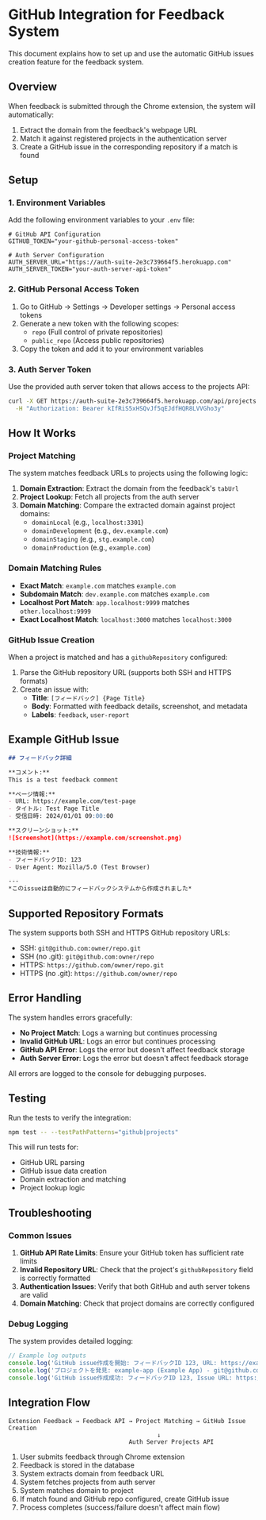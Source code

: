 # GitHub Integration for Feedback System

This document explains how to set up and use the automatic GitHub issues creation feature for the feedback system.

## Overview

When feedback is submitted through the Chrome extension, the system will automatically:

1. Extract the domain from the feedback's webpage URL
2. Match it against registered projects in the authentication server
3. Create a GitHub issue in the corresponding repository if a match is found

## Setup

### 1. Environment Variables

Add the following environment variables to your `.env` file:

```env
# GitHub API Configuration
GITHUB_TOKEN="your-github-personal-access-token"

# Auth Server Configuration
AUTH_SERVER_URL="https://auth-suite-2e3c739664f5.herokuapp.com"
AUTH_SERVER_TOKEN="your-auth-server-api-token"
```

### 2. GitHub Personal Access Token

1. Go to GitHub → Settings → Developer settings → Personal access tokens
2. Generate a new token with the following scopes:
   - `repo` (Full control of private repositories)
   - `public_repo` (Access public repositories)
3. Copy the token and add it to your environment variables

### 3. Auth Server Token

Use the provided auth server token that allows access to the projects API:

```bash
curl -X GET https://auth-suite-2e3c739664f5.herokuapp.com/api/projects \
  -H "Authorization: Bearer kIfRiS5xHSQvJf5qEJdfHQR8LVVGho3y"
```

## How It Works

### Project Matching

The system matches feedback URLs to projects using the following logic:

1. **Domain Extraction**: Extract the domain from the feedback's `tabUrl`
2. **Project Lookup**: Fetch all projects from the auth server
3. **Domain Matching**: Compare the extracted domain against project domains:
   - `domainLocal` (e.g., `localhost:3301`)
   - `domainDevelopment` (e.g., `dev.example.com`)
   - `domainStaging` (e.g., `stg.example.com`)
   - `domainProduction` (e.g., `example.com`)

### Domain Matching Rules

- **Exact Match**: `example.com` matches `example.com`
- **Subdomain Match**: `dev.example.com` matches `example.com`
- **Localhost Port Match**: `app.localhost:9999` matches `other.localhost:9999`
- **Exact Localhost Match**: `localhost:3000` matches `localhost:3000`

### GitHub Issue Creation

When a project is matched and has a `githubRepository` configured:

1. Parse the GitHub repository URL (supports both SSH and HTTPS formats)
2. Create an issue with:
   - **Title**: `[フィードバック] {Page Title}`
   - **Body**: Formatted with feedback details, screenshot, and metadata
   - **Labels**: `feedback`, `user-report`

## Example GitHub Issue

```markdown
## フィードバック詳細

**コメント:**
This is a test feedback comment

**ページ情報:**
- URL: https://example.com/test-page
- タイトル: Test Page Title
- 受信日時: 2024/01/01 09:00:00

**スクリーンショット:**
![Screenshot](https://example.com/screenshot.png)

**技術情報:**
- フィードバックID: 123
- User Agent: Mozilla/5.0 (Test Browser)

---
*このissueは自動的にフィードバックシステムから作成されました*
```

## Supported Repository Formats

The system supports both SSH and HTTPS GitHub repository URLs:

- SSH: `git@github.com:owner/repo.git`
- SSH (no .git): `git@github.com:owner/repo`
- HTTPS: `https://github.com/owner/repo.git`
- HTTPS (no .git): `https://github.com/owner/repo`

## Error Handling

The system handles errors gracefully:

- **No Project Match**: Logs a warning but continues processing
- **Invalid GitHub URL**: Logs an error but continues processing
- **GitHub API Error**: Logs the error but doesn't affect feedback storage
- **Auth Server Error**: Logs the error but doesn't affect feedback storage

All errors are logged to the console for debugging purposes.

## Testing

Run the tests to verify the integration:

```bash
npm test -- --testPathPatterns="github|projects"
```

This will run tests for:
- GitHub URL parsing
- GitHub issue data creation
- Domain extraction and matching
- Project lookup logic

## Troubleshooting

### Common Issues

1. **GitHub API Rate Limits**: Ensure your GitHub token has sufficient rate limits
2. **Invalid Repository URL**: Check that the project's `githubRepository` field is correctly formatted
3. **Authentication Issues**: Verify that both GitHub and auth server tokens are valid
4. **Domain Matching**: Check that project domains are correctly configured

### Debug Logging

The system provides detailed logging:

```javascript
// Example log outputs
console.log('GitHub issue作成を開始: フィードバックID 123, URL: https://example.com/page');
console.log('プロジェクトを発見: example-app (Example App) - git@github.com:owner/repo');
console.log('GitHub issue作成成功: フィードバックID 123, Issue URL: https://github.com/owner/repo/issues/456');
```

## Integration Flow

```
Extension Feedback → Feedback API → Project Matching → GitHub Issue Creation
                                          ↓
                                  Auth Server Projects API
```

1. User submits feedback through Chrome extension
2. Feedback is stored in the database
3. System extracts domain from feedback URL
4. System fetches projects from auth server
5. System matches domain to project
6. If match found and GitHub repo configured, create GitHub issue
7. Process completes (success/failure doesn't affect main flow) 